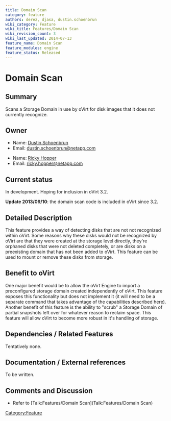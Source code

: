 ```yaml
---
title: Domain Scan
category: feature
authors: derez, djasa, dustin.schoenbrun
wiki_category: Feature
wiki_title: Features/Domain Scan
wiki_revision_count: 3
wiki_last_updated: 2014-07-13
feature_name: Domain Scan
feature_modules: engine
feature_status: Released
---
```


# Domain Scan

## Summary

Scans a Storage Domain in use by oVirt for disk images that it does not currently recognize.

## Owner

*   Name: [ Dustin Schoenbrun](User:Dustin.Schoenbrun)
*   Email: dustin.schoenbrun@netapp.com

<!-- -->

*   Name: [ Ricky Hopper](User:Rickyh)
*   Email: ricky.hopper@netapp.com

## Current status

In development. Hoping for inclusion in oVirt 3.2.

**Update 2013/09/10**: the domain scan code is included in oVirt since 3.2.

## Detailed Description

This feature provides a way of detecting disks that are not not recognized within oVirt. Some reasons why these disks would not be recognized by oVirt are that they were created at the storage level directly, they're orphaned disks that were not deleted completely, or are disks on a preexisting domain that has not been added to oVirt. This feature can be used to mount or remove these disks from storage.

## Benefit to oVirt

One major benefit would be to allow the oVirt Engine to import a preconfigured storage domain created independently of oVirt. This feature exposes this functionality but does not implement it (it will need to be a separate command that takes advantage of the capabilities described here). Another benefit of this feature is the ability to "scrub" a Storage Domain of partial snapshots left over for whatever reason to reclaim space. This feature will allow oVirt to become more robust in it's handling of storage.

## Dependencies / Related Features

Tentatively none.

## Documentation / External references

To be written.

## Comments and Discussion

*   Refer to [Talk:Features/Domain Scan](Talk:Features/Domain Scan)

<Category:Feature>
